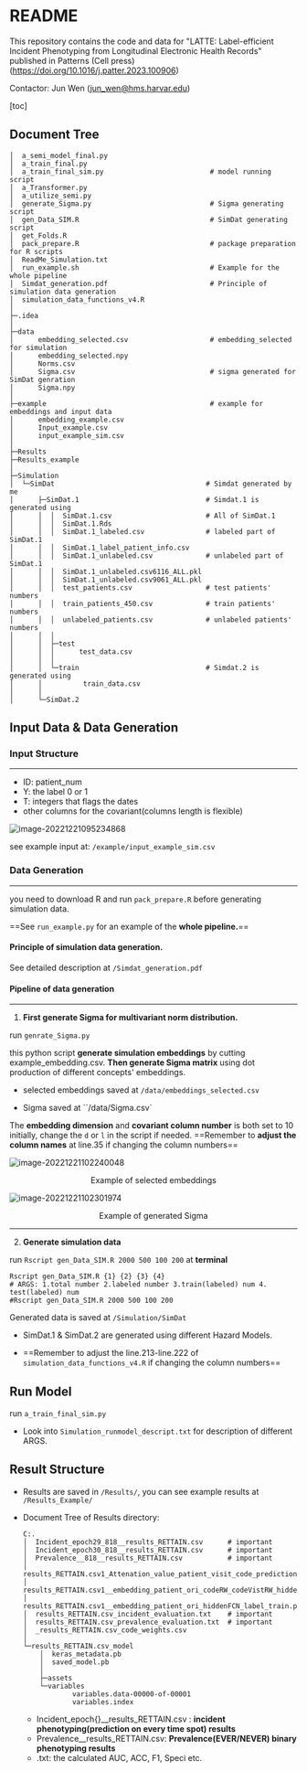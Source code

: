 # README

This repository contains the code and data for "LATTE: Label-efficient Incident Phenotyping from Longitudinal Electronic Health Records" published in Patterns (Cell press) (https://doi.org/10.1016/j.patter.2023.100906)

Contactor: Jun Wen (jun_wen@hms.harvar.edu)       

[toc]

## Document Tree

```shell
│  a_semi_model_final.py
│  a_train_final.py                             
│  a_train_final_sim.py                          # model running script
│  a_Transformer.py
│  a_utilize_semi.py
│  generate_Sigma.py                             # Sigma generating script
│  gen_Data_SIM.R                                # SimDat generating script
│  get_Folds.R
│  pack_prepare.R                                # package preparation for R scripts
│  ReadMe_Simulation.txt
│  run_example.sh                                # Example for the whole pipeline
│  Simdat_generation.pdf                         # Principle of simulation data generation
│  simulation_data_functions_v4.R
│
├─.idea
│
├─data
│      embedding_selected.csv                    # embedding_selected for simulation
│      embedding_selected.npy
│      Norms.csv
│      Sigma.csv                                 # sigma generated for SimDat genration
│      Sigma.npy
│
├─example                                        # example for embeddings and input data
│      embedding_example.csv 
│      Input_example.csv
│      input_example_sim.csv
│
├─Results                                          
├─Results_example
│
├─Simulation
│  └─SimDat                                     # Simdat generated by me
│      ├─SimDat.1                               # Simdat.1 is generated using
│      │  │  SimDat.1.csv                       # All of SimDat.1 
│      │  │  SimDat.1.Rds
│      │  │  SimDat.1_labeled.csv               # labeled part of SimDat.1 
│      │  │  SimDat.1_label_patient_info.csv
│      │  │  SimDat.1_unlabeled.csv             # unlabeled part of SimDat.1 
│      │  │  SimDat.1_unlabeled.csv6116_ALL.pkl
│      │  │  SimDat.1_unlabeled.csv9061_ALL.pkl
│      │  │  test_patients.csv                  # test patients' numbers
│      │  │  train_patients_450.csv             # train patients' numbers
│      │  │  unlabeled_patients.csv             # unlabeled patients' numbers
│      │  │
│      │  ├─test
│      │  │      test_data.csv
│      │  │
│      │  └─train                               # Simdat.2 is generated using
│      │          train_data.csv
│      │
│      └─SimDat.2

```





## Input Data & Data Generation

### Input Structure

---

*  ID: patient_num
* Y: the label 0 or 1
* T: integers that flags the dates
* other columns for the covariant(columns length is flexible)

![image-20221221095234868](C:\Users\NORTH\AppData\Roaming\Typora\typora-user-images\image-20221221095234868.png)

see example input at: `/example/input_example_sim.csv`



### Data Generation

---

you need to download R and run `pack_prepare.R` before generating simulation data.

==See `run_example.py` for an example of the **whole pipeline.**==

#### Principle of simulation data generation.

See detailed description at `/Simdat_generation.pdf`

 #### Pipeline of data generation

---

1. **First generate Sigma for multivariant norm distribution.**

run `genrate_Sigma.py`

this python script **generate simulation embeddings** by cutting example_embedding.csv. **Then generate Sigma matrix**  using dot production of different concepts' embeddings.

* selected embeddings saved at `/data/embeddings_selected.csv`

* Sigma saved at ``/data/Sigma.csv`

The **embedding dimension**  and **covariant column number** is both set to 10 initially, change the `d` or `l` in the script if needed. ==Remember to **adjust the column names** at line.35 if changing the column numbers==

![image-20221221102240048](C:\Users\NORTH\AppData\Roaming\Typora\typora-user-images\image-20221221102240048.png)

<center>Example of selected embeddings</center>

![image-20221221102301974](C:\Users\NORTH\AppData\Roaming\Typora\typora-user-images\image-20221221102301974.png)

<center>Example of generated Sigma</center>



---

2. **Generate simulation data**

run `Rscript gen_Data_SIM.R 2000 500 100 200` at **terminal**

```shell
Rscript gen_Data_SIM.R {1} {2} {3} {4}     
# ARGS: 1.total number 2.labeled number 3.train(labeled) num 4. test(labeled) num
#Rscript gen_Data_SIM.R 2000 500 100 200
```

Generated data is saved at `/Simulation/SimDat`

* SimDat.1 & SimDat.2 are generated using different Hazard Models.

* ==Remember to adjust the line.213-line.222 of `simulation_data_functions_v4.R` if changing the column numbers==



## Run Model

run `a_train_final_sim.py`

* Look into `Simulation_runmodel_descript.txt` for description of different ARGS.



##  Result Structure

* Results are saved in `/Results/`, you can see example results at `/Results_Example/`

* Document Tree of Results directory:

  ```shell
  C:.
  │  Incident_epoch29_818__results_RETTAIN.csv      # important
  │  Incident_epoch30_818__results_RETTAIN.csv      # important
  │  Prevalence__818__results_RETTAIN.csv           # important
  │  results_RETTAIN.csv1_Attenation_value_patient_visit_code_prediction_label_weight_test.pkl
  │  results_RETTAIN.csv1__embedding_patient_ori_codeRW_codeVistRW_hiddenFCN_label_test.pkl
  │  results_RETTAIN.csv1__embedding_patient_ori_hiddenFCN_label_train.pkl
  │  results_RETTAIN.csv_incident_evaluation.txt    # important
  │  results_RETTAIN.csv_prevalence_evaluation.txt  # important
  │  _results_RETTAIN.csv_code_weights.csv
  │
  └─results_RETTAIN.csv_model
      │  keras_metadata.pb
      │  saved_model.pb
      │
      ├─assets
      └─variables
              variables.data-00000-of-00001
              variables.index
  ```

  * Incident_epoch{}__results_RETTAIN.csv :  **incident phenotyping(prediction on every time spot) results**
  * Prevalence__results_RETTAIN.csv: **Prevalence(EVER/NEVER) binary phenotyping results**
  * .txt: the calculated AUC, ACC, F1, Speci etc.



